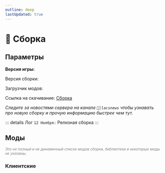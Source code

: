 ```yaml
---
outline: deep
lastUpdated: true
---
```


# 🔮 Сборка
## Параметры 

**Версия игры: <Badge type="info" text="1.20.1" />**

Версия сборки: <Badge type="tip" text="v1.0" />

Загрузчик модов: <Badge type="info" text="1.20.1 Forge" />

Ссылка на скачивание: [Сборка](https://drive.google.com/uc?export=download&id=1ik3YZgSejkZ0Xn84N-8m9gf3tpHJ7pu7) 

*Следите за новостями сервера на канале `📰│lacsnews` чтобы узнавать про новую сборку и прочую  информацию быстрее чем тут.*

::: details Лог
`12 Ноября:` Релизная сборка 
:::

## Моды
*<span style="color: gray;"><sup>Это не полный и не динамичный список модов сборки, библиотеки и некоторые моды не указаны. </sup></span>*
<br/>
<Box :items="[
  //d
    { 
      name: 'Tetra', 
      link: 'https://www.curseforge.com/minecraft/mc-mods/tetra', 
      image: 'https://media.forgecdn.net/avatars/thumbnails/145/263/256/256/636561479419470125.png', 
      color: '#FF0000', desc: 'Curseforge', //icon: 'simple-icons:curseforge'
    },
    { 
      name: 'Tetra\'s Delight', 
      link: 'https://www.curseforge.com/minecraft/mc-mods/tetras-delight', 
      image: 'https://media.forgecdn.net/avatars/thumbnails/798/825/256/256/638160739358634114.png', 
      color: '#FF0000', desc: 'Curseforge', //icon: 'simple-icons:curseforge'
    },
    { 
      name: 'Stellarity', 
      link: 'https://modrinth.com/datapack/stellarity', 
      image: 'https://cdn.modrinth.com/data/bZgeDzN8/29e68b62071c7a73e09c3ec8da8c0016d4582b55_96.webp', 
      color: '#00FF00', desc: 'Modrinth', //icon: 'simple-icons:modrinth'
    },
    { 
      name: 'Goblin Traders', 
      link: 'https://mrcrayfish.com/mods/goblintraders/download/ec0ce31fa1f8e4d82bfcfc2a45f9f8092f9fc2df', 
      image: 'https://mrcrayfish.com/content/mods/goblintraders/icon.webp', 
      color: '#FF0000', desc: 'Crayfish', //icon: 'simple-icons:modrinth'
    },
    { 
      name: 'Alex\'s Mobs', 
      link: 'https://www.curseforge.com/minecraft/mc-mods/alexs-mobs', 
      image: 'https://media.forgecdn.net/avatars/thumbnails/543/777/256/256/637874731161865623.jpeg', 
      color: '#FF0000', desc: 'Curseforge', 
    },
    { 
      name: 'Artifacts', 
      link: 'https://www.curseforge.com/minecraft/mc-mods/artifacts', 
      image: 'https://media.forgecdn.net/avatars/thumbnails/444/622/256/256/637699815276651872.png', 
      color: '#FF0000', desc: 'Curseforge', 
    },
    { 
      name: 'Cobweb', 
      link: 'https://modrinth.com/mod/cobweb', 
      image: 'https://cdn.modrinth.com/data/dQcfqGbl/efabe366d357324b430892f41a6239e3d4fe9271_96.webp', 
      color: '#00FF00', desc: 'Modrinth', 
    },
    { 
      name: 'Call of Yucatán', 
      link: 'https://www.curseforge.com/minecraft/mc-mods/call-of-yucutan', 
      image: 'https://media.forgecdn.net/avatars/thumbnails/1002/886/256/256/638523299285638581.png', 
      color: '#FF0000', desc: 'Curseforge', 
    },
    { 
      name: 'Relics', 
      link: 'https://www.curseforge.com/minecraft/mc-mods/relics-mod', 
      image: 'https://media.forgecdn.net/avatars/thumbnails/914/338/256/256/638371376399491795_animated.gif', 
      color: '#FF0000', desc: 'Curseforge', 
    },
    { 
      name: 'Exposure', 
      link: 'https://www.curseforge.com/minecraft/mc-mods/exposure', 
      image: 'https://media.forgecdn.net/avatars/thumbnails/1029/426/256/256/638551434733696364_animated.gif', 
      color: '#FF0000', desc: 'Curseforge', 
    },
    { 
      name: 'Target Dummy', 
      link: 'https://www.curseforge.com/minecraft/mc-mods/mmmmmmmmmmmm', 
      image: 'https://media.forgecdn.net/avatars/thumbnails/727/100/256/256/638080208599452100.png', 
      color: '#FF0000', desc: 'Curseforge', 
    },
    { 
      name: 'Etched', 
      link: 'https://www.curseforge.com/minecraft/mc-mods/etched', 
      image: 'https://media.forgecdn.net/avatars/thumbnails/939/472/256/256/638419301379970746.png', 
      color: '#FF0000', desc: 'Curseforge', 
    },
    { 
      name: 'Farmer\'s Delight', 
      link: 'https://www.curseforge.com/minecraft/mc-mods/farmers-delight', 
      image: 'https://media.forgecdn.net/avatars/thumbnails/396/11/256/256/637595005615179370.png', 
      color: '#FF0000', desc: 'Curseforge', 
    },
    { 
      name: 'Nether\'s Delight', 
      link: 'https://www.curseforge.com/minecraft/mc-mods/nethers-delight', 
      image: 'https://media.forgecdn.net/avatars/thumbnails/397/613/256/256/637598857629083481.png', 
      color: '#FF0000', desc: 'Curseforge', 
    },
    { 
      name: 'Better Combat', 
      link: 'https://www.curseforge.com/minecraft/mc-mods/better-combat-by-daedelus', 
      image: 'https://media.forgecdn.net/avatars/thumbnails/566/413/256/256/637925434672465483.png', 
      color: '#FF0000', desc: 'Curseforge', 
    },
    { 
      name: 'Another Furniture', 
      link: 'https://www.curseforge.com/minecraft/mc-mods/another-furniture', 
      image: 'https://media.forgecdn.net/avatars/thumbnails/531/947/256/256/637854788299840042.png', 
      color: '#FF0000', desc: 'Curseforge', 
    },
    { 
      name: 'Remastered Stru..', 
      link: 'https://www.curseforge.com/minecraft/mc-mods/remastered-structure', 
      image: 'https://media.forgecdn.net/avatars/thumbnails/1053/629/256/256/638584247518896155.png', 
      color: '#FF0000', desc: 'Curseforge', 
    },
    { 
      name: 'Botania', 
      link: 'https://www.curseforge.com/minecraft/mc-mods/botania', 
      image: 'https://media.forgecdn.net/avatars/thumbnails/588/690/256/256/637958999552256716.png', 
      color: '#FF0000', desc: 'Curseforge', 
    },
    { 
      name: 'Improvable Skills', 
      link: 'https://modrinth.com/mod/improvable-skills', 
      image: 'https://cdn.modrinth.com/data/9fT7HUaI/1c437a0c5dbb4dc893ec6a91a7ac335e2a1772b8.png', 
      color: '#00FF00', desc: 'Modrinth', 
    },
    { 
      name: 'Ribbits', 
      link: 'https://www.curseforge.com/minecraft/mc-mods/ribbits', 
      image: 'https://media.forgecdn.net/avatars/thumbnails/1013/839/256/256/638538895773776677.png', 
      color: '#FF0000', desc: 'Curseforge', 
    },
    { 
      name: 'Origins', 
      link: 'https://www.curseforge.com/minecraft/mc-mods/origins-forge', 
      image: 'https://media.forgecdn.net/avatars/thumbnails/373/582/256/256/637546267631048138.png', 
      color: '#FF0000', desc: 'Curseforge', 
    },
    { 
      name: 'Origins: Classes', 
      link: 'https://www.curseforge.com/minecraft/mc-mods/origins-classes-forge', 
      image: 'https://media.forgecdn.net/avatars/thumbnails/531/506/256/256/637853705659037696.png', 
      color: '#FF0000', desc: 'Curseforge', 
    },
    { 
      name: 'Spellbooks', 
      link: 'https://www.curseforge.com/minecraft/mc-mods/irons-spells-n-spellbooks', 
      image: 'https://media.forgecdn.net/avatars/thumbnails/871/265/256/256/638288661913483053.png', 
      color: '#FF0000', desc: 'Curseforge', 
    },
    { 
      name: 'Mob Variants', 
      link: 'https://www.curseforge.com/minecraft/mc-mods/more-mob-variants', 
      image: 'https://media.forgecdn.net/avatars/thumbnails/629/271/256/256/638027075824799126.png', 
      color: '#FF0000', desc: 'Curseforge', 
    },
    { 
      name: 'Lootr', 
      link: 'https://www.curseforge.com/minecraft/mc-mods/lootr', 
      image: 'https://media.forgecdn.net/avatars/thumbnails/337/5/256/256/637473842688195004.png', 
      color: '#FF0000', desc: 'Curseforge', 
    },
    { 
      name: 'Cold Sweat', 
      link: 'https://www.curseforge.com/minecraft/mc-mods/cold-sweat', 
      image: 'https://media.forgecdn.net/avatars/thumbnails/1108/699/256/256/638659111909074275.png', 
      color: '#FF0000', desc: 'Curseforge', 
    },
    { 
      name: 'Celestisynth', 
      link: 'https://www.curseforge.com/minecraft/mc-mods/celestisynth', 
      image: 'https://media.forgecdn.net/avatars/thumbnails/1089/142/256/256/638632093186782305.png', 
      color: '#FF0000', desc: 'Curseforge', 
    },
    { 
      name: 'Aquamirae', 
      link: 'https://www.curseforge.com/minecraft/mc-mods/ob-aquamirae', 
      image: 'https://media.forgecdn.net/avatars/thumbnails/464/755/256/256/637744772991786976.png', 
      color: '#FF0000', desc: 'Curseforge', 
    },
    ]"
/>

### Клиентские
<br/>

<Box :items="[
    { 
      name: 'JEI', 
      link: 'https://www.curseforge.com/minecraft/mc-mods/jei', 
      image: 'https://media.forgecdn.net/avatars/thumbnails/29/69/256/256/635838945588716414.jpeg', 
      color: '#FF0000', desc: 'Curseforge', //icon: 'simple-icons:curseforge'
    },
    { 
      name: 'Dynamic Crosshair', 
      link: 'https://www.curseforge.com/minecraft/mc-mods/dynamic-crosshair', 
      image: 'https://media.forgecdn.net/avatars/thumbnails/547/853/256/256/637882438968201811.png', 
      color: '#FF0000', desc: 'Curseforge', //icon: 'simple-icons:curseforge'
    },
    { 
      name: 'Dynamic Lights', 
      link: 'https://modrinth.com/datapack/dynamic-lights', 
      image: 'https://cdn.modrinth.com/data/7YjclEGc/0b491b5a8bfd478037f1392f1d3effc773758ef9.png', 
      color: '#00FF00', desc: 'Modrinth', //icon: 'simple-icons:modrinth'
    },
    { 
      name: 'Plasmo Voice', 
      link: 'https://modrinth.com/plugin/plasmo-voice', 
      image: 'https://cdn.modrinth.com/data/1bZhdhsH/72c1641d4af92d93546958a2c87e0b5fd1c3f650_96.webp', 
      color: '#00FF00', desc: 'Modrinth', //icon: 'simple-icons:modrinth'
    },
    { 
      name: 'Embeddium', 
      link: 'https://www.curseforge.com/minecraft/mc-mods/embeddium', 
      image: 'https://media.forgecdn.net/avatars/thumbnails/893/778/256/256/638336829931216743.png', 
      color: '#FF0000', desc: 'Curseforge', //icon: 'simple-icons:curseforge'
    },
    { 
      name: 'Jade 🔍', 
      link: 'https://www.curseforge.com/minecraft/mc-mods/jade', 
      image: 'https://media.forgecdn.net/avatars/thumbnails/207/323/256/256/636965628804677340.png', 
      color: '#FF0000', desc: 'Curseforge', //icon: 'simple-icons:curseforge'
    },
    { 
      name: 'Not En. Anim.', 
      link: 'https://modrinth.com/mod/not-enough-animations', 
      image: 'https://cdn.modrinth.com/data/MPCX6s5C/b97fd5f7a893165052408b747286d6eb38d57abb_96.webp', 
      color: '#00FF00', desc: 'Modrinth', //icon: 'simple-icons:modrinth'
    },
    { 
      name: 'FancyMenu', 
      link: 'https://www.curseforge.com/minecraft/mc-mods/fancymenu', 
      image: 'https://media.forgecdn.net/avatars/thumbnails/935/544/256/256/638412386316055428.png', 
      color: '#FF0000', desc: 'Curseforge', //icon: 'simple-icons:curseforge'
    },
    { 
      name: 'AppleSkin', 
      link: 'https://www.curseforge.com/minecraft/mc-mods/appleskin', 
      image: 'https://media.forgecdn.net/avatars/thumbnails/47/527/256/256/636066936394500688.png', 
      color: '#FF0000', desc: 'Curseforge', //icon: 'simple-icons:curseforge'
    },
    ]"
/>